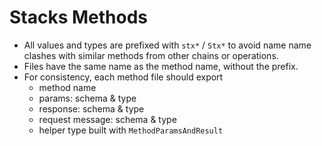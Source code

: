 # Stacks Methods

- All values and types are prefixed with `stx*` / `Stx*` to avoid name name clashes with similar methods from other chains or operations.
- Files have the same name as the method name, without the prefix.
- For consistency, each method file should export
  - method name
  - params: schema & type
  - response: schema & type
  - request message: schema & type
  - helper type built with `MethodParamsAndResult`
